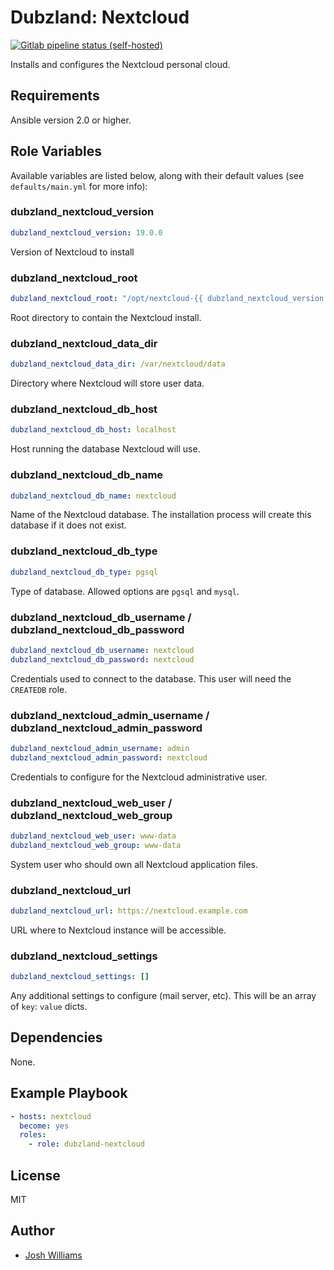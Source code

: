 # Dubzland: Nextcloud
[![Gitlab pipeline status (self-hosted)](https://img.shields.io/gitlab/pipeline/jdubz/ansible-role-nextcloud?gitlab_url=https%3A%2F%2Fgit.dubzland.net)](https://git.dubzland.net/jdubz/ansible-role-shorewall/pipelines)

Installs and configures the Nextcloud personal cloud.

## Requirements

Ansible version 2.0 or higher.

## Role Variables

Available variables are listed below, along with their default values (see
    `defaults/main.yml` for more info):

### dubzland_nextcloud_version

```yaml
dubzland_nextcloud_version: 19.0.0
```

Version of Nextcloud to install

### dubzland_nextcloud_root

```yaml
dubzland_nextcloud_root: "/opt/nextcloud-{{ dubzland_nextcloud_version }}"
```

Root directory to contain the Nextcloud install.

### dubzland_nextcloud_data_dir

```yaml
dubzland_nextcloud_data_dir: /var/nextcloud/data
```

Directory where Nextcloud will store user data.

### dubzland_nextcloud_db_host

```yaml
dubzland_nextcloud_db_host: localhost
```

Host running the database Nextcloud will use.

### dubzland_nextcloud_db_name

```yaml
dubzland_nextcloud_db_name: nextcloud
```

Name of the Nextcloud database.  The installation process will create this database if it does not exist.

### dubzland_nextcloud_db_type

```yaml
dubzland_nextcloud_db_type: pgsql
```

Type of database.  Allowed options are `pgsql` and `mysql`.

### dubzland_nextcloud_db_username / dubzland_nextcloud_db_password

```yaml
dubzland_nextcloud_db_username: nextcloud
dubzland_nextcloud_db_password: nextcloud
```

Credentials used to connect to the database.  This user will need the `CREATEDB` role.

### dubzland_nextcloud_admin_username / dubzland_nextcloud_admin_password

```yaml
dubzland_nextcloud_admin_username: admin
dubzland_nextcloud_admin_password: nextcloud
```

Credentials to configure for the Nextcloud administrative user.

### dubzland_nextcloud_web_user / dubzland_nextcloud_web_group

```yaml
dubzland_nextcloud_web_user: www-data
dubzland_nextcloud_web_group: www-data
```

System user who should own all Nextcloud application files.

### dubzland_nextcloud_url

```yaml
dubzland_nextcloud_url: https://nextcloud.example.com
```

URL where to Nextcloud instance will be accessible.


### dubzland_nextcloud_settings

```yaml
dubzland_nextcloud_settings: []
```

Any additional settings to configure (mail server, etc).  This will be an array
of `key`: `value` dicts.

## Dependencies

None.

## Example Playbook

```yaml
- hosts: nextcloud
  become: yes
  roles:
    - role: dubzland-nextcloud
```

## License

MIT

## Author

* [Josh Williams](https://codingprime.com)

